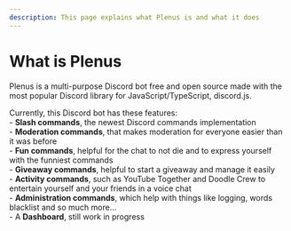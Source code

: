 ```yaml
---
description: This page explains what Plenus is and what it does
---
```


# What is Plenus

Plenus is a multi-purpose Discord bot free and open source made with the most popular Discord library for JavaScript/TypeScript, discord.js.

Currently, this Discord bot has these features:\
\- **Slash commands**, the newest Discord commands implementation\
\- **Moderation commands**, that makes moderation for everyone easier than it was before\
\- **Fun commands**, helpful for the chat to not die and to express yourself with the funniest commands\
\- **Giveaway commands**, helpful to start a giveaway and manage it easily\
\- **Activity commands**, such as YouTube Together and Doodle Crew to entertain yourself and your friends in a voice chat\
\- **Administration commands**, which help with things like logging, words blacklist and so much more...\
\- A **Dashboard**, still work in progress
